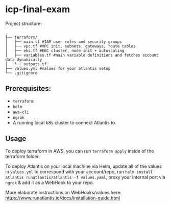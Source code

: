 # icp-final-exam

Project structure:
```
.
├── terraform/
│   ├── main.tf #IAM user roles and security groups
│   ├── vpc.tf #VPC init, subnets, gateways, route tables
│   ├── eks.tf #EKC cluster, node init + autoscaling
│   ├── variables.tf #main variable definitions and fetches account data dynamically
│   └── outputs.tf
├── values.yml #values for your atlantis setup
└── .gitignore
```

## Prerequisites:

- `terraform`
- `helm`
- `aws-cli`
- `ngrok`
- A running local k8s cluster to connect Atlantis to.

## Usage

To deploy terraform in AWS, you can run `terraform apply` inside of the terraform folder.

To deploy Atlantis on your local machine via Helm, update all of the values in `values.yml` to correspond with your account/repo, run `helm install atlantis runatlantis/atlantis -f values.yaml`, proxy your internal port via `ngrok` & add it as a WebHook to your repo.

More elaborate instructions on WebHooks/values here: https://www.runatlantis.io/docs/installation-guide.html